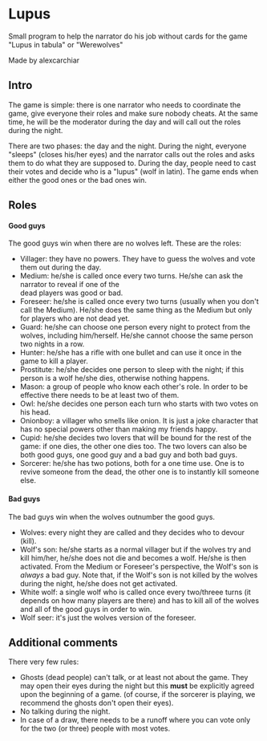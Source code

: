 # Lupus
Small program to help the narrator do his job without cards for the game "Lupus in tabula" or "Werewolves"

Made by alexcarchiar

## Intro
The game is simple: there is one narrator who needs to coordinate the game, give everyone their roles and make
sure nobody cheats. At the same time, he will be the moderator during the day and will call out the roles during
the night.

There are two phases: the day and the night. During the night, everyone "sleeps" (closes his/her eyes) and the
narrator calls out the roles and asks them to do what they are supposed to. During the day, people need to cast
their votes and decide who is a "lupus" (wolf in latin). The game ends when either the good ones or the bad ones win.

## Roles

#### Good guys
The good guys win when there are no wolves left. These are the roles:
- Villager: they have no powers. They have to guess the wolves and vote them out during the day.
- Medium: he/she is called once every two turns. He/she can ask the narrator to reveal if one of the  
  dead players was good or bad.
- Foreseer: he/she is called once every two turns (usually when you don't call the Medium). He/she does
  the same thing as the Medium but only for players who are not dead yet.
- Guard: he/she can choose one person every night to protect from the wolves, including him/herself. He/she
  cannot choose the same person two nights in a row.
- Hunter: he/she has a rifle with one bullet and can use it once in the game to kill a player.
- Prostitute: he/she decides one person to sleep with the night; if this person is a wolf he/she dies, otherwise
  nothing happens.
- Mason: a group of people who know each other's role. In order to be effective there needs to be at least two of them.
- Owl: he/she decides one person each turn who starts with two votes on his head.
- Onionboy: a villager who smells like onion. It is just a joke character that has no special powers other than making
  my friends happy.
- Cupid: he/she decides two lovers that will be bound for the rest of the game: if one dies, the other one dies too.
  The two lovers can also be both good guys, one good guy and a bad guy and both bad guys.
- Sorcerer: he/she has two potions, both for a one time use. One is to revive someone from the dead, the other one is
  to instantly kill someone else.

#### Bad guys
The bad guys win when the wolves outnumber the good guys.
- Wolves: every night they are called and they decides who to devour (kill).
- Wolf's son: he/she starts as a normal villager but if the wolves try and kill him/her, he/she does not die and becomes a wolf.
  He/she is then activated. From the Medium or Foreseer's perspective, the Wolf's son is *always* a bad guy. Note that, if the
  Wolf's son is not killed by the wolves during the night, he/she does not get activated.
- White wolf: a single wolf who is called once every two/threee turns (it depends on how many players are there) and has to kill
  all of the wolves and all of the good guys in order to win.
- Wolf seer: it's just the wolves version of the foreseer.

## Additional comments
There very few rules:
- Ghosts (dead people) can't talk, or at least not about the game. They may open their eyes during the night but this **must** be
  explicitly agreed upon the beginning of a game. (of course, if the sorcerer is playing, we recommend the ghosts don't open their eyes).
- No talking during the night.
- In case of a draw, there needs to be a runoff where you can vote only for the two (or three) people with most votes.
